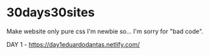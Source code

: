 # 30days30sites

Make website only pure css
I'm newbie so... I'm sorry for "bad code".

DAY 1 - https://day1eduardodantas.netlify.com/
